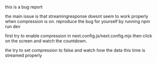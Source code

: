 
this is a bug report

the main issue is that streamingresponse doesnt seem to work properly when compression is on.
reproduce the bug for yourself by running 
npm run dev

first try to enable compression in next.config.js/next.config.mjs
then click on the screen and watch the countdown.

the try to set compression to false and watch how the data this time is streamed properly



